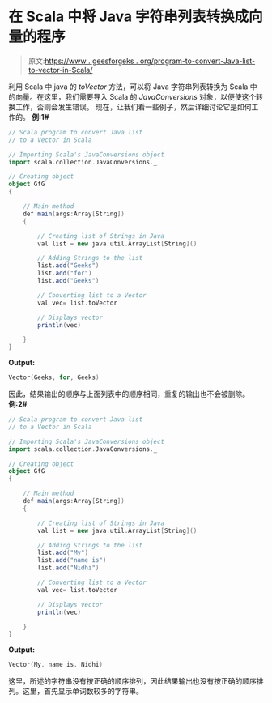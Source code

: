 # 在 Scala 中将 Java 字符串列表转换成向量的程序

> 原文:[https://www . geesforgeks . org/program-to-convert-Java-list-to-vector-in-Scala/](https://www.geeksforgeeks.org/program-to-convert-java-list-of-strings-to-a-vector-in-scala/)

利用 Scala 中 java 的 *toVector* 方法，可以将 Java 字符串列表转换为 Scala 中的向量。在这里，我们需要导入 Scala 的 *JavaConversions* 对象，以便使这个转换工作，否则会发生错误。
现在，让我们看一些例子，然后详细讨论它是如何工作的。
**例:1#**

```scala
// Scala program to convert Java list 
// to a Vector in Scala

// Importing Scala's JavaConversions object
import scala.collection.JavaConversions._

// Creating object
object GfG
{ 

    // Main method
    def main(args:Array[String])
    {

        // Creating list of Strings in Java
        val list = new java.util.ArrayList[String]()

        // Adding Strings to the list
        list.add("Geeks")
        list.add("for")
        list.add("Geeks")

        // Converting list to a Vector 
        val vec= list.toVector

        // Displays vector
        println(vec)

    }
}
```

**Output:**

```scala
Vector(Geeks, for, Geeks)

```

因此，结果输出的顺序与上面列表中的顺序相同，重复的输出也不会被删除。
**例:2#**

```scala
// Scala program to convert Java list 
// to a Vector in Scala

// Importing Scala's JavaConversions object
import scala.collection.JavaConversions._

// Creating object
object GfG
{ 

    // Main method
    def main(args:Array[String])
    {

        // Creating list of Strings in Java
        val list = new java.util.ArrayList[String]()

        // Adding Strings to the list
        list.add("My")
        list.add("name is")
        list.add("Nidhi")

        // Converting list to a Vector 
        val vec= list.toVector

        // Displays vector
        println(vec)

    }
}
```

**Output:**

```scala
Vector(My, name is, Nidhi)

```

这里，所述的字符串没有按正确的顺序排列，因此结果输出也没有按正确的顺序排列。这里，首先显示单词数较多的字符串。